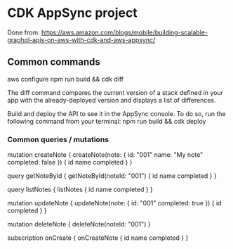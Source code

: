 # CDK AppSync project

Done from: https://aws.amazon.com/blogs/mobile/building-scalable-graphql-apis-on-aws-with-cdk-and-aws-appsync/

## Common commands

aws configure
npm run build && cdk diff

The diff command compares the current version of a stack defined in your app with the already-deployed version and displays a list of differences.


Build and deploy the API to see it in the AppSync console. To do so, run the following command from your terminal:
npm run build && cdk deploy




### Common queries / mutations

mutation createNote {
createNote(note: {
id: "001"
name: "My note"
completed: false
}) {
id
name
completed
}
}

query getNoteById {
getNoteById(noteId: "001") {
id
name
completed
}
}

query listNotes {
listNotes {
id
name
completed
}
}

mutation updateNote {
updateNote(note: {
id: "001"
completed: true
}) {
id
completed
}
}


mutation deleteNote {
deleteNote(noteId: "001")
}

subscription onCreate {
onCreateNote {
id
name
completed
}
}
